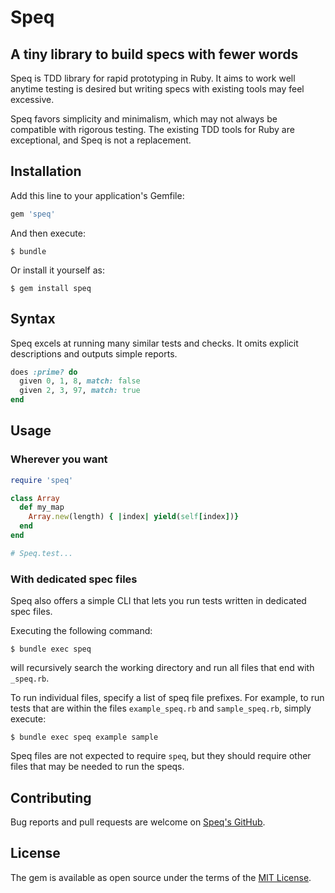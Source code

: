 # Speq

## A tiny library to build specs with fewer words

Speq is TDD library for rapid prototyping in Ruby. It aims to work well anytime testing is desired but writing specs with existing tools may feel excessive.

Speq favors simplicity and minimalism, which may not always be compatible with rigorous testing. The existing TDD tools for Ruby are exceptional, and Speq is not a replacement.

## Installation

Add this line to your application's Gemfile:

```ruby
gem 'speq'
```

And then execute:

    $ bundle

Or install it yourself as:

    $ gem install speq

## Syntax

Speq excels at running many similar tests and checks. It omits explicit descriptions and outputs simple reports.

```ruby
does :prime? do
  given 0, 1, 8, match: false
  given 2, 3, 97, match: true
end
```

## Usage

### Wherever you want

```ruby
require 'speq'

class Array
  def my_map
    Array.new(length) { |index| yield(self[index])}
  end
end

# Speq.test...
```

### With dedicated spec files

Speq also offers a simple CLI that lets you run tests written in dedicated spec files.

Executing the following command:

    $ bundle exec speq

will recursively search the working directory and run all files that end with `_speq.rb`.

To run individual files, specify a list of speq file prefixes. For example, to run tests that are within the files `example_speq.rb` and `sample_speq.rb`, simply execute:

    $ bundle exec speq example sample

Speq files are not expected to require `speq`, but they should require other files that may be needed to run the speqs.

## Contributing

Bug reports and pull requests are welcome on [Speq's GitHub](https://github.com/znrm/speq).

## License

The gem is available as open source under the terms of the [MIT License](https://opensource.org/licenses/MIT).
